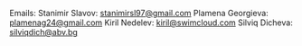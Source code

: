 Emails:
Stanimir Slavov: stanimirsl97@gmail.com 
Plamena Georgieva: plamenag24@gmail.com
Kiril Nedelev: kiril@swimcloud.com
Silviq Dicheva: silviqdich@abv.bg
